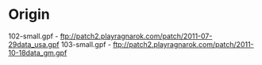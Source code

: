 # Origin
102-small.gpf - ftp://patch2.playragnarok.com/patch/2011-07-29data_usa.gpf
103-small.gpf - ftp://patch2.playragnarok.com/patch/2011-10-18data_gm.gpf
